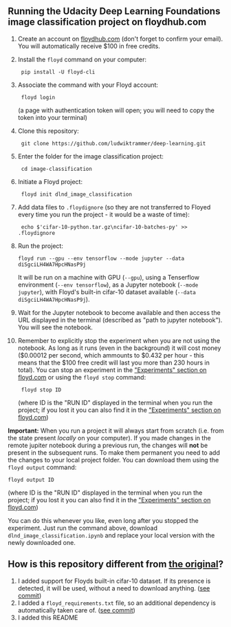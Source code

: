 ## Running the Udacity Deep Learning Foundations image classification project on floydhub.com

1. Create an account on [floydhub.com](https://www.floydhub.com) (don't forget to confirm your email). You will automatically receive $100 in free credits. 
2. Install the `floyd` command on your computer:

        pip install -U floyd-cli
3. Associate the command with your Floyd account:

        floyd login
    (a page with authentication token will open; you will need to copy the token into your terminal)
2. Clone this repository:

        git clone https://github.com/ludwiktrammer/deep-learning.git
3. Enter the folder for the image classification project:

        cd image-classification
4. Initiate a Floyd project:

        floyd init dlnd_image_classification
5. Add data files to `.floydignore` (so they are not transferred to Floyed every time you run the project - it would be a waste of time):

        echo $'cifar-10-python.tar.gz\ncifar-10-batches-py' >> .floydignore

6. Run the project:

       floyd run --gpu --env tensorflow --mode jupyter --data diSgciLH4WA7HpcHNasP9j

    It will be run on a machine with GPU (`--gpu`), using a Tenserflow environment (`--env tensorflow`), as a Jupyter notebook (`--mode jupyter`), with Floyd's built-in cifar-10 dataset  available (`--data diSgciLH4WA7HpcHNasP9j`).
    
7. Wait for the Jupyter notebook to become available and then access the URL displayed in the terminal (described as "path to jupyter notebook"). You will see the notebook.

8. Remember to explicitly stop the experiment when you are not using the notebook. As long as it runs (even in the background) it will cost money ($0.00012 per second, which ammounts to $0.432 per hour - this means that the $100 free credit will last you more than 230 hours in total). You can stop an experiment in the ["Experiments" section on floyd.com](https://www.floydhub.com/experiments) or using the `floyd stop` command:

        floyd stop ID
    (where ID is the "RUN ID" displayed in the terminal when you run the project; if you lost it you can also find it in the ["Experiments" section on floyd.com](https://www.floydhub.com/experiments))
    
**Important:** When you run a project it will always start from scratch (i.e. from the state present *locally* on your computer). If you made changes in the remote jupiter notebook during a previous run, the changes will **not** be present in the subsequent runs. To make them permanent you need to add the changes to your local project folder. You can download them using the `floyd output` command:

    floyd output ID
(where ID is the "RUN ID" displayed in the terminal when you run the project; if you lost it you can also find it in the ["Experiments" section on floyd.com](https://www.floydhub.com/experiments))
    
You can do this whenever you like, even long after you stopped the experiment. Just run the command above, download `dlnd_image_classification.ipynb` and replace your local version with the newly downloaded one.

## How is this repository different from [the original](https://github.com/udacity/deep-learning)?

1. I added support for Floyds built-in cifar-10 dataset. If its presence is detected, it will be used, without a need to download anything. ([see commit](https://github.com/ludwiktrammer/deep-learning/commit/2e84ff7852905f154f1692f67ca15da28ac43149))
2. I added a `floyd_requirements.txt` file, so an additional dependency is automatically taken care of. ([see commit](https://github.com/ludwiktrammer/deep-learning/commit/80b459411d4395dacf8f46be0b028c81858bd97a))
3. I added this README
